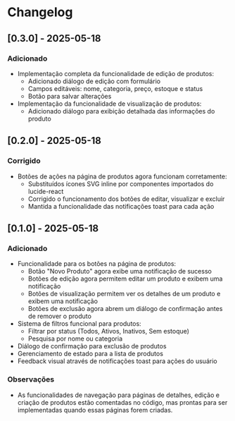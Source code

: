 
# Changelog

## [0.3.0] - 2025-05-18
### Adicionado
- Implementação completa da funcionalidade de edição de produtos:
  - Adicionado diálogo de edição com formulário
  - Campos editáveis: nome, categoria, preço, estoque e status
  - Botão para salvar alterações
- Implementação da funcionalidade de visualização de produtos:
  - Adicionado diálogo para exibição detalhada das informações do produto

## [0.2.0] - 2025-05-18
### Corrigido
- Botões de ações na página de produtos agora funcionam corretamente:
  - Substituídos ícones SVG inline por componentes importados do lucide-react
  - Corrigido o funcionamento dos botões de editar, visualizar e excluir
  - Mantida a funcionalidade das notificações toast para cada ação

## [0.1.0] - 2025-05-18
### Adicionado
- Funcionalidade para os botões na página de produtos:
  - Botão "Novo Produto" agora exibe uma notificação de sucesso
  - Botões de edição agora permitem editar um produto e exibem uma notificação
  - Botões de visualização permitem ver os detalhes de um produto e exibem uma notificação
  - Botões de exclusão agora abrem um diálogo de confirmação antes de remover o produto
- Sistema de filtros funcional para produtos:
  - Filtrar por status (Todos, Ativos, Inativos, Sem estoque)
  - Pesquisa por nome ou categoria
- Diálogo de confirmação para exclusão de produtos
- Gerenciamento de estado para a lista de produtos
- Feedback visual através de notificações toast para ações do usuário

### Observações
- As funcionalidades de navegação para páginas de detalhes, edição e criação de produtos estão 
  comentadas no código, mas prontas para ser implementadas quando essas páginas forem criadas.
